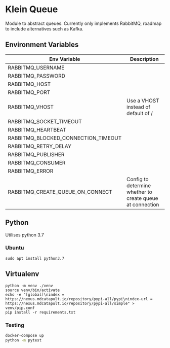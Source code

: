# Klein Queue

Module to abstract queues. Currently only implements RabbitMQ, roadmap to include alternatives such as Kafka.

## Environment Variables


| Env Variable                        | Description                                                    |
|-------------------------------------|-------------                                                |
| RABBITMQ_USERNAME                   |                                                             |
| RABBITMQ_PASSWORD                   |                                                             |
| RABBITMQ_HOST                       |                                                             |
| RABBITMQ_PORT                       |                                                             |
| RABBITMQ_VHOST                      | Use a VHOST instead of default of /                         |
| RABBITMQ_SOCKET_TIMEOUT             |                                                             |
| RABBITMQ_HEARTBEAT                  |                                                             |
| RABBITMQ_BLOCKED_CONNECTION_TIMEOUT |                                                             |
| RABBITMQ_RETRY_DELAY                |                                                             |
| RABBITMQ_PUBLISHER                  |                                                             |
| RABBITMQ_CONSUMER                   |                                                             |
| RABBITMQ_ERROR                      |                                                             |
| RABBITMQ_CREATE_QUEUE_ON_CONNECT    |Config to determine whether to create queue at connection    |


## Python

Utilises python 3.7

### Ubuntu

```
sudo apt install python3.7
```

## Virtualenv

```
python -m venv ./venv
source venv/bin/activate
echo -e "[global]\nindex = https://nexus.mdcatapult.io/repository/pypi-all/pypi\nindex-url = https://nexus.mdcatapult.io/repository/pypi-all/simple" > venv/pip.conf
pip install -r requirements.txt
```

### Testing
```bash
docker-compose up
python -m pytest
```
